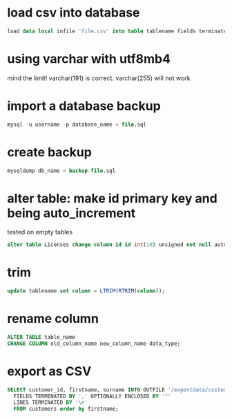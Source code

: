 # load csv into database

```SQL
load data local infile 'file.csv' into table tablename fields terminated by ',' lines terminated by '\n' (column, column);
```

# using varchar with utf8mb4

mind the limit! varchar(191) is correct. varchar(255) will not work

# import a database backup

```SQL
mysql -u username -p database_name < file.sql
```

# create backup

```SQL
mysqldump db_name > backup-file.sql
```

# alter table: make id primary key and being auto_increment

tested on empty tables

```SQL
alter table Licenses change column id id int(10) unsigned not null auto_increment primary key;
```

# trim

```SQL
update tablename set column = LTRIM(RTRIM(column));
```

# rename column

```SQL
ALTER TABLE table_name
CHANGE COLUMN old_column_name new_column_name data_type;
```

# export as CSV

```SQL
SELECT customer_id, firstname, surname INTO OUTFILE '/exportdata/customers.txt'
  FIELDS TERMINATED BY ',' OPTIONALLY ENCLOSED BY '"'
  LINES TERMINATED BY '\n'
  FROM customers order by firstname;
```
